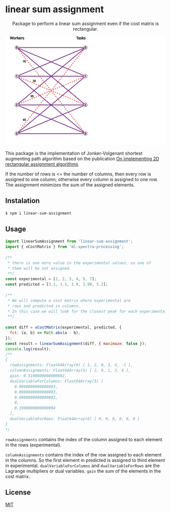 # linear sum assignment

<p align="center">
  Package to perform a linear sum assignment even if the cost matrix is rectangular.
</p>
<p align="center">
  <img alt="NMReDATA" src="images/linear_assignment.svg">
</p>

This package is the implementation of Jonker-Volgenant shortest
augmenting path algorithm based on the publication [On implementing 2D rectangular assignment algorithms](https://doi.org/10.1109/TAES.2016.140952)

If the number of rows is <= the number of columns, then every row is assigned to one column; otherwise every column is assigned to one row. The assignment minimizes the sum of the assigned elements.

## Instalation

`$ npm i linear-sum-assignment`

## Usage

```js
import linearSumAssignment from 'linear-sum-assignment';
import { xCostMatrix } from 'ml-spectra-processing';

/**
 * there is one more value in the experimental values, so one of
 * them will be not assigned.
 **/
const experimental = [1, 2, 3, 4, 5, 7];
const predicted = [3.1, 1.1, 1.9, 3.99, 5.2];

/**
 * We will compute a cost matrix where experimental are
 * rows and predicted in columns.
 * In this case we will look for the closest peak for each experimental peak value.
 **/

const diff = xCostMatrix(experimental, predicted, {
  fct: (a, b) => Math.abs(a - b),
});
const result = linearSumAssignment(diff, { maximaze: false });
console.log(result);
/**
{
  rowAssignments: Float64Array(6) [ 1, 2, 0, 3, 4, -1 ],
  columnAssignments: Float64Array(5) [ 2, 0, 1, 3, 4 ],
  gain: 0.5100000000000002,
  dualVariableForColumns: Float64Array(5) [
    0.0900000000000003,
    0.0900000000000003,
    0.0900000000000003,
    0,
    0.1900000000000004
  ],
  dualVariableForRows: Float64Array(6) [ 0, 0, 0, 0, 0, 0 ]
}
*/
```

`rowAssignments` contains the index of the column assigned to each element in the rows (experimental).

`columnAssignments` contains the index of the row assigned to each element in the columns. So the first element in predicted is assigned to third element in experimental.
`dualVariableForColumns` and `dualVariableForRows` are the Lagrange multipliers or dual variables.
`gain` the sum of the elements in the cost matrix.

## License

[MIT](./LICENSE)

[npm-image]: https://img.shields.io/npm/v/linearSumAssignment.svg
[npm-url]: https://www.npmjs.com/package/linearSumAssignment
[ci-image]: https://github.com/jobo322/linearSumAssignment/workflows/Node.js%20CI/badge.svg?branch=main
[ci-url]: https://github.com/jobo322/linearSumAssignment/actions?query=workflow%3A%22Node.js+CI%22
[codecov-image]: https://img.shields.io/codecov/c/github/jobo322/linearSumAssignment.svg
[codecov-url]: https://codecov.io/gh/jobo322/linearSumAssignment
[download-image]: https://img.shields.io/npm/dm/linearSumAssignment.svg
[download-url]: https://www.npmjs.com/package/linearSumAssignment
